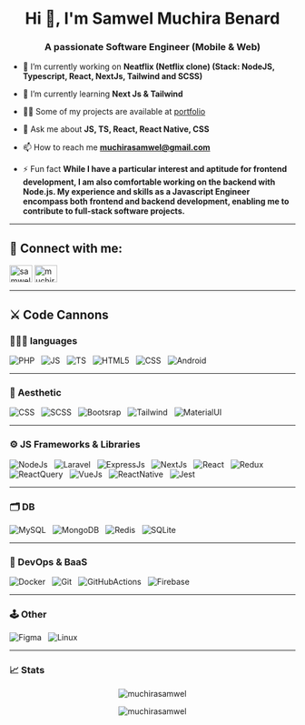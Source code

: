 <h1 align="center">Hi 👋, I'm Samwel Muchira Benard</h1>
<h3 align="center">A passionate Software Engineer (Mobile & Web)</h3>

- 🔭 I’m currently working on **Neatflix (Netflix clone) (Stack: NodeJS, Typescript, React, NextJs, Tailwind and SCSS)**

- 🌱 I’m currently learning **Next Js & Tailwind**

- 👨‍💻 Some of my projects are available at [portfolio](finelogiq.vercel.app)

- 💬 Ask me about **JS, TS, React, React Native, CSS**

- 📫 How to reach me **muchirasamwel@gmail.com**

- ⚡ Fun fact **While I have a particular interest and aptitude for frontend development, I am also comfortable working on the backend with Node.js. My experience and skills as a Javascript Engineer encompass both frontend and backend development, enabling me to contribute to full-stack software projects.**

----------------------------------------------------------------------------------------

## 🔗 Connect with me:
<p align="left">
<a href="https://linkedin.com/in/samwel-muchira-574679195" target="blank"><img align="center" src="https://raw.githubusercontent.com/rahuldkjain/github-profile-readme-generator/master/src/images/icons/Social/linked-in-alt.svg" alt="samwel-muchira-574679195" height="30" width="40" /></a>
<a href="https://www.leetcode.com/muchirasamwel" target="blank"><img align="center" src="https://raw.githubusercontent.com/rahuldkjain/github-profile-readme-generator/master/src/images/icons/Social/leet-code.svg" alt="muchirasamwel" height="30" width="40" /></a>
</p>

----------------------------------------------------------------------------------------

## ⚔️ Code Cannons

### 👨🏽‍💻 languages

  ![PHP](https://img.shields.io/badge/-PHP-333333?style=flat&logo=PHP)
  &nbsp; ![JS](https://img.shields.io/badge/-Javascript-333333?style=flat&logo=Javascript)
  &nbsp; ![TS](https://img.shields.io/badge/-Typescript-333333?style=flat&logo=Typescript)
  &nbsp; ![HTML5](https://img.shields.io/badge/-HTML5-333333?style=flat&logo=HTML5)
  &nbsp; ![CSS](https://img.shields.io/badge/-CSS-333333?style=flat&logo=CSS3)
  &nbsp; ![Android](https://img.shields.io/badge/-Android-333333?style=flat&logo=android)

----------------------------------------------------------------------------------------

### 🎨 Aesthetic
![CSS](https://img.shields.io/badge/-CSS-333333?style=flat&logo=CSS3)
&nbsp; ![SCSS](https://img.shields.io/badge/-SCSS-333333?style=flat&logo=sass)
&nbsp; ![Bootsrap](https://img.shields.io/badge/-Bootstrap-333333?style=flat&logo=bootstrap)
&nbsp; ![Tailwind](https://img.shields.io/badge/-Tailwind-333333?style=flat&logo=tailwind-css)
&nbsp; ![MaterialUI](https://img.shields.io/badge/-MaterialUI-333333?style=flat&logo=MUI)


----------------------------------------------------------------------------------------

### ⚙️ JS Frameworks & Libraries
![NodeJs](https://img.shields.io/badge/-NodeJs-333333?style=flat&logo=node.js)
&nbsp; ![Laravel](https://img.shields.io/badge/-Laravel-333333?style=flat&logo=laravel)
&nbsp; ![ExpressJs](https://img.shields.io/badge/-ExpressJs-333333?style=flat&logo=express)
&nbsp; ![NextJs](https://img.shields.io/badge/-NextJs-333333?style=flat&logo=next.js)
&nbsp; ![React](https://img.shields.io/badge/-React-333333?style=flat&logo=react)
&nbsp; ![Redux](https://img.shields.io/badge/-Redux-333333?style=flat&logo=redux)
&nbsp; ![ReactQuery](https://img.shields.io/badge/-ReactQuery-333333?style=flat&logo=react-query)
&nbsp; ![VueJs](https://img.shields.io/badge/-VueJs-333333?style=flat&logo=vue.js)
&nbsp; ![ReactNative](https://img.shields.io/badge/-ReactNative-333333?style=flat&logo=react)
&nbsp; ![Jest](https://img.shields.io/badge/-Jest-333333?style=flat&logo=jest)

----------------------------------------------------------------------------------------
### 🗂️ DB
![MySQL](https://img.shields.io/badge/-MySQL-333333?style=flat&logo=mysql)
&nbsp; ![MongoDB](https://img.shields.io/badge/-MongoDB-333333?style=flat&logo=MongoDB)
&nbsp; ![Redis](https://img.shields.io/badge/-Redis-333333?style=flat&logo=redis)
&nbsp; ![SQLite](https://img.shields.io/badge/-SQLite-333333?style=flat&logo=SQLite)

----------------------------------------------------------------------------------------

### 🚀 DevOps & BaaS
![Docker](https://img.shields.io/badge/-Docker-333333?style=flat&logo=docker)
&nbsp; ![Git](https://img.shields.io/badge/-Git-333333?style=flat&logo=git)
&nbsp; ![GitHubActions](https://img.shields.io/badge/-GitHubActions-333333?style=flat&logo=github-actions)
&nbsp; ![Firebase](https://img.shields.io/badge/-firebase-333333?style=flat&logo=firebase)

----------------------------------------------------------------------------------------

### 🕹️ Other
![Figma](https://img.shields.io/badge/-figma-333333?style=flat&logo=figma)
&nbsp; ![Linux](https://img.shields.io/badge/-Linux-333333?style=flat&logo=linux)

----------------------------------------------------------------------------------------
### 📈 Stats

<p align='center'><img align="center" src="https://github-readme-stats.vercel.app/api/top-langs?username=muchirasamwel&count_private=true&show_icons=true&theme=transparent&include_all_commits=false&layout=compact" alt="muchirasamwel" /></p>

<!-- <p align='center'><img align="center" src="https://github-readme-stats.vercel.app/api?username=muchirasamwel&count_private=true&show_icons=true&theme=transparent&include_all_commits=false,&hide=issues,contribs" alt="muchirasamwel" /></p> -->

<p align='center'><img align="center" src="https://streak-stats.demolab.com/?user=muchirasamwel&theme=transparent&mode=weekly" alt="muchirasamwel" /></p>

